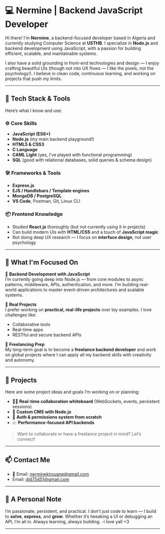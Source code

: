 # 💻 Nermine | Backend JavaScript Developer

Hi there! I'm **Nermine**, a backend-focused developer based in Algeria and currently studying Computer Science at **USTHB**. I specialize in **Node.js** and backend development using JavaScript, with a passion for building efficient, scalable, and maintainable systems.  

I also have a solid grounding in front-end technologies and design — I enjoy crafting beautiful UIs (though not into UX flows — I like the pixels, not the psychology!). I believe in clean code, continuous learning, and working on projects that push my limits.

---

## 🧠 Tech Stack & Tools

Here’s what I know and use:

### ⚙️ Core Skills
- **JavaScript (ES6+)**
- **Node.js** (my main backend playground!)
- **HTML5 & CSS3**
- **C Language**
- **CAML Light** (yes, I’ve played with functional programming)
- **SQL** (good with relational databases, solid queries & schema design)

### 🛠️ Frameworks & Tools
- **Express.js**
- **EJS / Handlebars / Template engines**
- **MongoDB / PostgreSQL**
- **VS Code**, Postman, Git, Linux CLI

### 📦 Frontend Knowledge
- Studied **React.js** thoroughly (but not currently using it in projects)
- Can build modern UIs with **HTML/CSS** and a touch of **JavaScript magic**
- Not doing deep UX research — I focus on **interface design**, not user psychology

---

## 🚀 What I'm Focused On

🎯 **Backend Development with JavaScript**  
I’m currently going deep into Node.js — from core modules to async patterns, middleware, APIs, authentication, and more. I'm building real-world applications to master event-driven architectures and scalable systems.

🎯 **Real Projects**  
I prefer working on **practical, real-life projects** over toy examples. I love challenges like:
- Collaborative tools
- Real-time apps
- RESTful and secure backend APIs

🎯 **Freelancing Prep**  
My long-term goal is to become a **freelance backend developer** and work on global projects where I can apply all my backend skills with creativity and autonomy.

---

## 📂 Projects

Here are some project ideas and goals I’m working on or planning:

- 🧑‍💻 **Real-time collaboration whiteboard** (WebSockets, events, persistent sessions)
- 🧾 **Custom CMS with Node.js**
- 🔐 **Auth & permissions system from scratch**
- 📈 **Performance-focused API backends**

> Want to collaborate or have a freelance project in mind? Let’s connect!

---

## 📫 Contact Me

- 📧 Email: nerminekirouane@gmail.com
-  Email: djd75451@gmail.com

---

## 💬 A Personal Note

I’m passionate, persistent, and practical. I don’t just code to learn — I build to **solve**, **express**, and **grow**. Whether it’s tweaking a UI or debugging an API, I’m all in. Always learning, always building.
-i love yall <3

---



<!---
hoophopp/hoophopp is a ✨ special ✨ repository because its `README.md` (this file) appears on your GitHub profile.
You can click the Preview link to take a look at your changes.
--->
